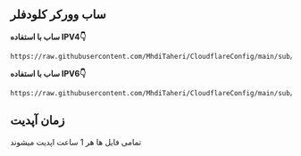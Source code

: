 ## ساب وورکر کلودفلر
**ساب با استفاده IPV4👇**
```sub
https://raw.githubusercontent.com/MhdiTaheri/CloudflareConfig/main/sub/config.txt
```
**ساب با استفاده IPV6👇**
```sub
https://raw.githubusercontent.com/MhdiTaheri/CloudflareConfig/main/sub/ipv6.txt
```

## زمان آپدیت
تمامی فایل ها هر 1 ساعت اپدیت میشوند
